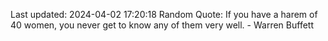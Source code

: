 Last updated: 2024-04-02 17:20:18
Random Quote: If you have a harem of 40 women, you never get to know any of them very well. - Warren Buffett